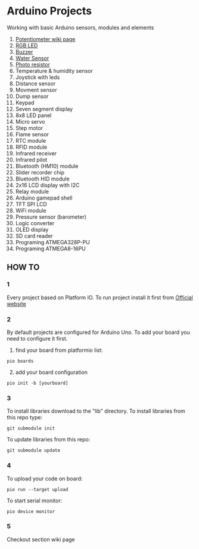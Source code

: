 # Arduino Projects
Working with basic Arduino sensors, modules and elements

1) [Potentiometer wiki page](https://github.com/mishaszu/arduino_project/wiki/01-Potentiometer)
2) [RGB LED](https://github.com/mishaszu/arduino_projects/wiki/02-RGB-LED)
4) [Buzzer](https://github.com/mishaszu/arduino_projects/wiki/03-Buzzer)
5) [Water Sensor](https://github.com/mishaszu/arduino_projects/wiki/04-Water-sensor)
6) [Photo resistor](https://github.com/mishaszu/arduino_projects/wiki/05-Photoresistor)
7) Temperature & humidity sensor
8) Joystick with leds
9) Distance sensor
10) Movment sensor
11) Dump sensor
12) Keypad
13) Seven segment display
14) 8x8 LED panel
15) Micro servo
16) Step motor
17) Flame sensor
18) RTC module
19) RFID module
20) Infrared receiver
21) Infrared pilot
22) Bluetooth (HM10) module
23) Slider recorder chip
24) Bluetooth HID module
25) 2x16 LCD display with I2C
26) Relay module
27) Arduino gamepad shell
28) TFT SPI LCD
29) WiFi module
30) Pressure sensor (barometer)
31) Logic converter
32) OLED display
33) SD card reader
34) Programing ATMEGA328P-PU
35) Programing ATMEGA8-16PU

## HOW TO
### 1
Every project based on Platform IO.
To run project install it first from [Official website](http://docs.platformio.org/en/latest/installation.html)

### 2
By default projects are configured for Arduino Uno.
To add your board you need to configure it first.
1) find your board from platformio list:
```
pio boards
```
2) add your board configuration
```
pio init -b [yourboard]
```

### 3
To install libraries download to the "lib" directory.
To install libraries from this repo type:
```
git submodule init
```
To update libraries from this repo:
```
git submodule update
```

### 4
To upload your code on board:
```
pio run --target upload
```
To start serial monitor:
```
pio device monitor
```

### 5
Checkout section wiki page
